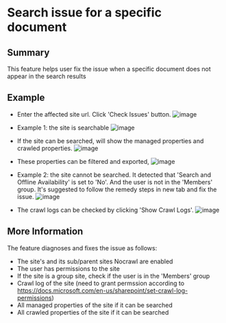 # Search issue for a specific document

## Summary
This feature helps user fix the issue when a specific document does not appear in the search results

## Example

* Enter the affected site url. Click 'Check Issues' button.
![image](https://user-images.githubusercontent.com/79626459/185375892-fe9ec6cc-a8d5-4d7b-a335-bf79d9643fdc.png)

* Example 1: the site is searchable
![image](https://user-images.githubusercontent.com/79626459/185376703-5fa27117-f267-441d-aa2b-82b05e88e8dc.png)

* If the site can be searched, will show the managed properties and crawled properties. 
![image](https://user-images.githubusercontent.com/79626459/185382866-e932a93c-1b62-45ee-b9a8-5663269e1994.png)

* These properties can be filtered and exported,
![image](https://user-images.githubusercontent.com/79626459/185383097-d9cef95f-fa7f-40a6-9a02-627f880d0542.png)

* Example 2: the site cannot be searched. It detected that 'Search and Offline Availability' is set to 'No'. And the user is not in the 'Members' group. It's suggested to follow the remedy steps in new tab and fix the issue. 
![image](https://user-images.githubusercontent.com/79626459/185377239-370380a8-5254-4395-bb76-1f22a77fc11d.png)

* The crawl logs can be checked by clicking 'Show Crawl Logs'. 
![image](https://user-images.githubusercontent.com/79626459/185380691-5eb48fd0-d7b6-428b-a3b1-018aeb6b0f66.png)

## More Information

The feature diagnoses and fixes the issue as follows:

* The site's and its sub/parent sites Nocrawl are enabled
* The user has permissions to the site
* If the site is a group site, check if the user is in the 'Members' group
* Crawl log of the site (need to grant permssion according to https://docs.microsoft.com/en-us/sharepoint/set-crawl-log-permissions)
* All managed properties of the site if it can be searched
* All crawled properties of the site if it can be searched
